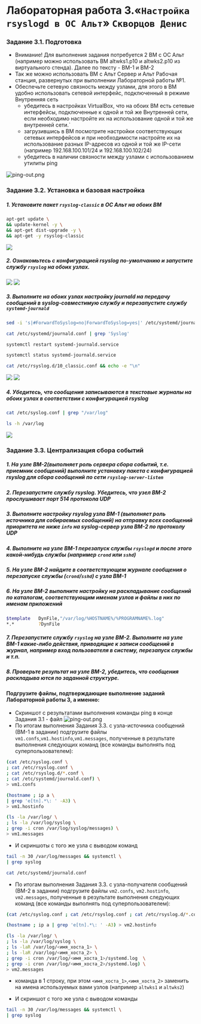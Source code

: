 # Лабораторная работа 3.«`Настройка rsyslogd в ОС Альт`» `Скворцов Денис`

### Задание 3.1. Подготовка
* Внимание! Для выполнения задания потребуется 2 ВМ с ОС Альт (например можно использовать ВМ altwks1.p10 и altwks2.p10 из виртуального стенда). Далее по тексту - ВМ-1 и ВМ-2
* Так же можно использовать ВМ с Альт Сервер и Альт Рабочая станция, развернутых при выполнении Лабораторной работы №1.
* Обеспечьте сетевую связность между узлами, для этого в ВМ удобно использовать сетевой интерфейс, подключенный в режиме Внутренняя сеть
  * убедитесь в настройках VirtualBox, что на обоих ВМ есть сетевые интерфейсы, подключенные к одной и той же Внутренней сети, если необходимо настройте их на использование одной и той же внутренней сети.`
  * загрузившись в ВМ посмотрите настройки соответствующих сетевых интерфейсов и при необходимости настройте их на использование разных IP-адресов из одной и той же IP-сети (например 192.168.100.101/24 и 192.168.100.102/24)
  * убедитесь в наличии связности между узлами с использованием утилиты ping
  
![ping-out.png](./img/1.png)
### Задание 3.2. Установка и базовая настройка
##### 1. Установите пакет `rsyslog-classic` в ОС Альт на обоих ВМ
```bash
apt-get update \
&& update-kernel -y \
&& apt-get dist-upgrade -y \
&& apt-get -y rsyslog-classic
```
![](./img/2.png)
##### 2. Ознакомьтесь с конфигурацией rsyslog по-умолчанию и запустите службу `rsyslog` на обоих узлах.
![](./img/3.png)
![](./img/4.png)
##### 3. Выполните на обоих узлах настройку journald на передачу сообщений в syslog-совместимую службу и перезапустите службу `systemd-journald`
```bash
sed -i 's|#ForwardToSyslog=no|ForwardToSyslog=yes|' /etc/systemd/journald.conf

cat /etc/systemd/journald.conf | grep 'Syslog'

systemctl restart systemd-journald.service

systemctl status systemd-journald.service

cat /etc/rsyslog.d/10_classic.conf && echo -e "\n"
```
![](./img/5.png)
![](./img/5.1.png)
##### 4. Убедитесь, что сообщения записываются в текстовые журналы на обоих узлах в соответствии с конфигурацией rsyslog
```bash
cat /etc/syslog.conf | grep "/var/log"

ls -h /var/log
```
![](./img/6.png)
### Задание 3.3. Централизация сбора событий
##### 1. На узле ВМ-2(выполняет роль сервера сбора событий, т.е. приемник сообщений) выполните установку пакета с конфигурацией rsyslog для сбора сообщений по сети `rsyslog-server-listen`
##### 2. Перезапустите службу rsyslog. Убедитесь, что узел ВМ-2 прослушивает порт 514 протокола UDP
##### 3. Выполните настройку rsyslog узла ВМ-1 (выполняет роль источника для собираемых сообщений) на отправку всех сообщений приоритета не ниже `info` на syslog-сервер узла ВМ-2 по протоколу UDP
##### 4. Выполните на узле ВМ-1 перезапуск службы `rsyslogd` и после этого какой-нибудь службы (например `crond` или `sshd`)
##### 5. На узле ВМ-2 найдите в соответствующем журнале сообщения о перезапуске службы (`crond`/`sshd`) с узла ВМ-1
##### 6. На узле ВМ-2 выполните настройку на раскладывание сообщений по каталогам, соответствующим именам узлов и файлы в них по именам приложений 
```bash
$template   DynFile,"/var/log/%HOSTNAME%/%PROGRAMNAME%.log"
*.*         ?DynFile
```
##### 7. Перезапустите службу `rsyslog` на узле ВМ-2. Выполните на узле ВМ-1 какие-либо действия, приводящие к записи сообщений в журнал, например вход пользователя в систему, перезапуск службы и т.п.
##### 8. Проверьте результат на узле ВМ-2, убедитесь, что сообщения раскладыва ются по заданной структуре.

#### Подгрузите файлы, подтверждающие выполнение заданий Лабораторной работы 3, а именно:

* Скриншот с результатами выполнения команды ping в конце Задания 3.1 - файл 
![ping-out.png](./img/1.png)
* По итогам выполнения Задания 3.3. с узла-источника сообщений (ВМ-1 в задании) подгрузите файлы `vm1.confs`,`vm1.hostinfo`,`vm1.messages`, полученные в результате выполнения следующих команд (все команды выполнять под суперпользователем):
```bash
(cat /etc/syslog.conf \
; cat /etc/rsyslog.conf \
; cat /etc/rsyslog.d/*.conf \
; cat /etc/systemd/journald.conf) \
> vm1.confs
```
```bash
(hostname ; ip a \
| grep 'e[tn].*\: ' -A3) \
> vm1.hostinfo
```
```bash
(ls -la /var/log/ \
; ls -la /var/log/syslog \
; grep -i cron /var/log/syslog/messages) \
> vm1.messages
```
* И скриншоты с того же узла с выводом команд
```bash
tail -n 30 /var/log/messages && systemctl \
| grep syslog
```
```bash
cat /etc/systemd/journald.conf
```
* По итогам выполнения Задания 3.3. с узла-получателя сообщений (ВМ-2 в задании) подгрузите файлы `vm2.confs`, `vm2.hostinfo`, `vm2.messages`, полученные в результате выполнения следующих команд (все команды выполнять под суперпользователем):
```bash
(cat /etc/syslog.conf ; cat /etc/rsyslog.conf ; cat /etc/rsyslog.d/*.conf ) > vm2.confs
```
```bash
(hostname ; ip a | grep 'e[tn].*\: ' -A3) > vm2.hostinfo
```
```bash
(ls -la /var/log/ \
; ls -la /var/log/syslog \
; ls -laR /var/log/<имя_хоста_1> \
; ls -laR /var/log/<имя_хоста_2> \
; grep -i cron /var/log/<имя_хоста_1>/systemd.log  \
; grep -i cron /var/log/<имя_хоста_2>/systemd.log) \
> vm2.messages
```

- команда в 1 строку, при этом `<имя_хоста_1>`,`<имя_хоста_2>` заменить на имена используемых вами узлов (например `altwks1` и `altwks2`)

- И скриншот с того же узла с выводом команды
```bash
tail -n 30 /var/log/messages && systemctl \
| grep syslog
```
